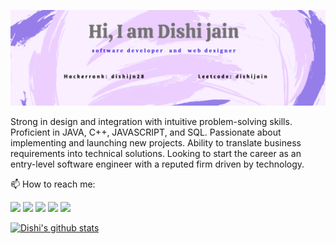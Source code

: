 <!--
**dishijn2/dishijn2** is a ✨ _special_ ✨ repository because its `README.md` (this file) appears on your GitHub profile.

Here are some ideas to get you started:

- 🔭 I’m currently working on ...
- 🌱 I’m currently learning ...
- 👯 I’m looking to collaborate on ...
- 🤔 I’m looking for help with ...
- 💬 Ask me about ...
- 📫 How to reach me: ...
- 😄 Pronouns: ...
- ⚡ Fun fact: ...
-->
[![bg][banner]][website]

Strong in design and integration with intuitive problem-solving skills. Proficient in JAVA, C++, JAVASCRIPT, and SQL. Passionate about implementing and launching new projects. Ability to translate business requirements into technical solutions. Looking to start the career as an entry-level software engineer with a reputed firm driven by technology. 

📫 How to reach me: 

[<img src="https://img.shields.io/badge/twitter-%231DA1F2.svg?&style=for-the-badge&logo=twitter&logoColor=white" />](https://twitter.com/dishijain2) [<img src="https://img.shields.io/badge/medium-%2312100E.svg?&style=for-the-badge&logo=medium&logoColor=white" />](https://medium.com/@dishijn2)  [<img src="https://img.shields.io/badge/linkedin-%230077B5.svg?&style=for-the-badge&logo=linkedin&logoColor=white" />](https://www.linkedin.com/in/dishi-jain/) [<img src = "https://img.shields.io/badge/instagram-%23E4405F.svg?&style=for-the-badge&logo=instagram&logoColor=white">](https://www.instagram.com/jndishi/) [<img src = "https://img.shields.io/badge/facebook-%231877F2.svg?&style=for-the-badge&logo=facebook&logoColor=white">](https://www.facebook.com/dishi.jain.906) 

[![Dishi's github stats](https://github-readme-stats.vercel.app/api?username=dishijn2)](https://github.com/dishijn2/github-readme-stats)


[banner]: https://raw.githubusercontent.com/dishijn2/dishijn2/master/Dishi%20jain%20(1).png
[website]: https://dishijn.netlify.app
